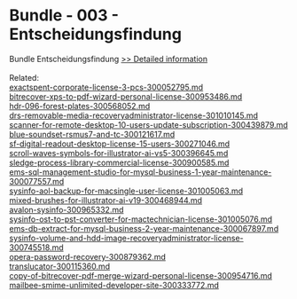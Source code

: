 # Bundle - 003 - Entscheidungsfindung
Bundle Entscheidungsfindung
[>> Detailed information](https://secure.shareit.com/shareit/product.html?productid=300990732&affiliateid=200057808)<br/><br/>Related:
<br />[exactspent-corporate-license-3-pcs-300052795.md](https://github.com/downloadplanet/downloadplanet/blob/main/exactspent-corporate-license-3-pcs-300052795.md)<br />[bitrecover-xps-to-pdf-wizard-personal-license-300953486.md](https://github.com/downloadplanet/downloadplanet/blob/main/bitrecover-xps-to-pdf-wizard-personal-license-300953486.md)<br />[hdr-096-forest-plates-300568052.md](https://github.com/downloadplanet/downloadplanet/blob/main/hdr-096-forest-plates-300568052.md)<br />[drs-removable-media-recoveryadministrator-license-301010145.md](https://github.com/downloadplanet/downloadplanet/blob/main/drs-removable-media-recoveryadministrator-license-301010145.md)<br />[scanner-for-remote-desktop-10-users-update-subscription-300439879.md](https://github.com/downloadplanet/downloadplanet/blob/main/scanner-for-remote-desktop-10-users-update-subscription-300439879.md)<br />[blue-soundset-rsmus7-and-tc-300121617.md](https://github.com/downloadplanet/downloadplanet/blob/main/blue-soundset-rsmus7-and-tc-300121617.md)<br />[sf-digital-readout-desktop-license-15-users-300271046.md](https://github.com/downloadplanet/downloadplanet/blob/main/sf-digital-readout-desktop-license-15-users-300271046.md)<br />[scroll-waves-symbols-for-illustrator-ai-vs5-300396645.md](https://github.com/downloadplanet/downloadplanet/blob/main/scroll-waves-symbols-for-illustrator-ai-vs5-300396645.md)<br />[sledge-process-library-commercial-license-300900585.md](https://github.com/downloadplanet/downloadplanet/blob/main/sledge-process-library-commercial-license-300900585.md)<br />[ems-sql-management-studio-for-mysql-business-1-year-maintenance-300077557.md](https://github.com/downloadplanet/downloadplanet/blob/main/ems-sql-management-studio-for-mysql-business-1-year-maintenance-300077557.md)<br />[sysinfo-aol-backup-for-macsingle-user-license-301005063.md](https://github.com/downloadplanet/downloadplanet/blob/main/sysinfo-aol-backup-for-macsingle-user-license-301005063.md)<br />[mixed-brushes-for-illustrator-ai-v19-300468944.md](https://github.com/downloadplanet/downloadplanet/blob/main/mixed-brushes-for-illustrator-ai-v19-300468944.md)<br />[avalon-sysinfo-300965332.md](https://github.com/downloadplanet/downloadplanet/blob/main/avalon-sysinfo-300965332.md)<br />[sysinfo-ost-to-pst-converter-for-mactechnician-license-301005076.md](https://github.com/downloadplanet/downloadplanet/blob/main/sysinfo-ost-to-pst-converter-for-mactechnician-license-301005076.md)<br />[ems-db-extract-for-mysql-business-2-year-maintenance-300067897.md](https://github.com/downloadplanet/downloadplanet/blob/main/ems-db-extract-for-mysql-business-2-year-maintenance-300067897.md)<br />[sysinfo-volume-and-hdd-image-recoveryadministrator-license-300745518.md](https://github.com/downloadplanet/downloadplanet/blob/main/sysinfo-volume-and-hdd-image-recoveryadministrator-license-300745518.md)<br />[opera-password-recovery-300879362.md](https://github.com/downloadplanet/downloadplanet/blob/main/opera-password-recovery-300879362.md)<br />[translucator-300115360.md](https://github.com/downloadplanet/downloadplanet/blob/main/translucator-300115360.md)<br />[copy-of-bitrecover-pdf-merge-wizard-personal-license-300954716.md](https://github.com/downloadplanet/downloadplanet/blob/main/copy-of-bitrecover-pdf-merge-wizard-personal-license-300954716.md)<br />[mailbee-smime-unlimited-developer-site-300333772.md](https://github.com/downloadplanet/downloadplanet/blob/main/mailbee-smime-unlimited-developer-site-300333772.md)